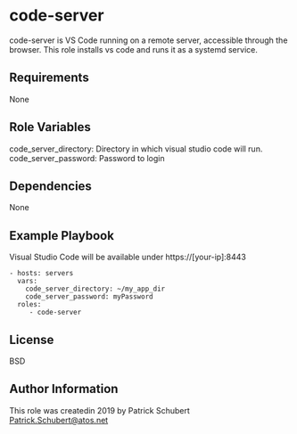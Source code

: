 code-server
=========

code-server is VS Code running on a remote server, accessible through the browser. This role installs vs code and runs it as a systemd service.

Requirements
------------

None

Role Variables
--------------

code_server_directory: Directory in which visual studio code will run.
code_server_password: Password to login 

Dependencies
------------

None

Example Playbook
----------------

Visual Studio Code will be available under https://[your-ip]:8443

    - hosts: servers
      vars:
        code_server_directory: ~/my_app_dir
        code_server_password: myPassword
      roles:
         - code-server

License
-------

BSD

Author Information
------------------

This role was createdin 2019 by Patrick Schubert <Patrick.Schubert@atos.net>
